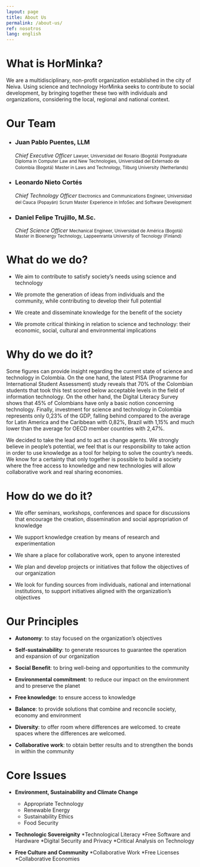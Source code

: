 ```yaml
---
layout: page
title: About Us
permalink: /about-us/
ref: nosotros
lang: english
---
```


# What is HorMinka?

We are a multidisciplinary, non-profit organization established in
the city of Neiva. Using science and technology HorMinka seeks to 
contribute to social development, by bringing together these two with 
individuals and organizations, considering the local, regional and 
national context.            

# Our Team

  * ### Juan Pablo Puentes, LLM
    *Chief Executive Officer*
    <small>Lawyer, Universidad del Rosario (Bogotá)</small>
    <small>Postgraduate Diploma in Computer Law and New Technologies, Universidad del Externado de Colombia (Bogotá)</small>
    <small>Master in Laws and Technology, Tilburg University (Netherlands)</small>
 

  * ### Leonardo Nieto Cortés
    *Chief Technology Officer*
    <small>Electronics and Communications Engineer, Universidad del Cauca (Popayán)</small>
    <small>Scrum Master</small>
    <small>Experience in InfoSec and Software Development</small> 
 

  * ### Daniel Felipe Trujillo, M.Sc.
    *Chief Science Officer*
    <small>Mechanical Engineer, Universidad de América (Bogotá)</small>
    <small>Master in Bioenergy Technology, Lappeenranta University of Tecnology (Finland)</small>


# What do we do?

  * We aim to contribute to satisfy society’s needs using science and
  technology

  * We promote the generation of ideas from individuals and the community,
  while contributing to develop their full potential

  * We create and disseminate knowledge for the benefit of the society

  * We promote critical thinking in relation to science and technology:
  their economic, social, cultural and environmental implications


# Why do we do it?

Some figures can provide insight regarding the current state of science
and technology in Colombia. On the one hand, the latest PISA (Programme
for International Student Assessment) study reveals that 70% of the
Colombian students that took this test scored below acceptable levels in
the field of information technology. On the other hand, the Digital
Literacy Survey shows that 45% of Colombians have only a basic notion
concerning technology. Finally, investment for science and technology in
Colombia represents only 0,23% of the GDP, falling behind compared to
the average for Latin America and the Caribbean with 0,82%, Brazil with
1,15% and much lower than the average for OECD member countries with
2,47%.

We decided to take the lead and to act as change agents. We strongly
believe in people’s potential, we feel that is our responsibility to
take action in order to use knowledge as a tool for helping to solve the
country’s needs. We know for a certainty that only together is possible
to build a society where the free access to knowledge and new
technologies will allow collaborative work and real sharing economies.

# How do we do it?

  * We offer seminars, workshops, conferences and space for discussions that encourage the creation, dissemination and social appropriation of
  knowledge

  * We support knowledge creation by means of research and experimentation

  * We share a place for collaborative work, open to anyone interested

  * We plan and develop projects or initiatives that follow the objectives
  of our organization

  * We look for funding sources from individuals, national and
international institutions, to support initiatives aligned with the
organization’s objectives


# Our Principles

  * **Autonomy**: to stay focused on the organization’s objectives 

  * **Self-sustainability**: to generate resources to guarantee the operation
  and expansion of our organization

  * **Social Benefit**: to bring well-being and opportunities to the community

  * **Environmental commitment**: to reduce our impact on the environment and
to preserve the planet

  * **Free knowledge**: to ensure access to knowledge 

  * **Balance**: to provide solutions that combine and reconcile society,
  economy and environment 

  * **Diversity**: to offer room where differences are welcomed. to create
  spaces where the differences are welcomed. 

  * **Collaborative work**: to obtain better results and to strengthen the
  bonds in within the community

# Core Issues

  * **Environment, Sustainability and Climate Change**
    * Appropriate Technology
    * Renewable Energy
    * Sustainability Ethics
    * Food Security
  
  * **Technologic Sovereignity**
    *Technological Literacy
    *Free Software and Hardware
    *Digital Security and Privacy
    *Critical Analysis on Technology
  
  * **Free Culture and Community**
    *Collaborative Work
    *Free Licenses
    *Collaborative Economies
